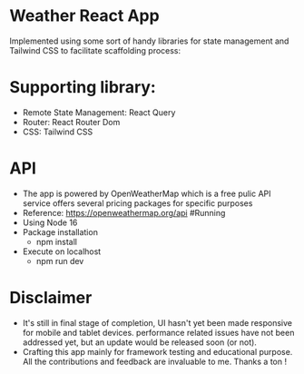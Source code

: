 # Weather React App
Implemented using some sort of handy libraries for state management and Tailwind CSS to facilitate scaffolding process:
# Supporting library:
  - Remote State Management: React Query
  - Router: React Router Dom
  - CSS: Tailwind CSS
# API
  - The app is powered by OpenWeatherMap which is a free pulic API service offers several pricing packages for specific purposes
  - Reference: https://openweathermap.org/api
#Running
  - Using Node 16
  - Package installation
    *  npm install
  - Execute on localhost
    * npm run dev
# Disclaimer
  - It's still in final stage of completion, UI hasn't yet been made responsive for mobile and tablet devices. performance related issues have not been addressed yet, but an update would be released soon (or not).
  - Crafting this app mainly for framework testing and educational purpose. All the contributions and feedback are invaluable to me. Thanks a ton !
